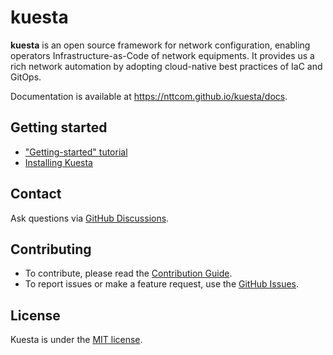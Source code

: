 <!--
Copyright (c) 2022 NTT Communications Corporation

Permission is hereby granted, free of charge, to any person obtaining a copy
of this software and associated documentation files (the "Software"), to deal
in the Software without restriction, including without limitation the rights
to use, copy, modify, merge, publish, distribute, sublicense, and/or sell
copies of the Software, and to permit persons to whom the Software is
furnished to do so, subject to the following conditions:

The above copyright notice and this permission notice shall be included in
all copies or substantial portions of the Software.

THE SOFTWARE IS PROVIDED "AS IS", WITHOUT WARRANTY OF ANY KIND, EXPRESS OR
IMPLIED, INCLUDING BUT NOT LIMITED TO THE WARRANTIES OF MERCHANTABILITY,
FITNESS FOR A PARTICULAR PURPOSE AND NONINFRINGEMENT. IN NO EVENT SHALL THE
AUTHORS OR COPYRIGHT HOLDERS BE LIABLE FOR ANY CLAIM, DAMAGES OR OTHER
LIABILITY, WHETHER IN AN ACTION OF CONTRACT, TORT OR OTHERWISE, ARISING FROM,
OUT OF OR IN CONNECTION WITH THE SOFTWARE OR THE USE OR OTHER DEALINGS IN
THE SOFTWARE.
-->

# kuesta

**kuesta** is an open source framework for network configuration, enabling operators
Infrastructure-as-Code of network equipments. It provides us a rich network automation
by adopting cloud-native best practices of IaC and GitOps.

Documentation is available at https://nttcom.github.io/kuesta/docs.


## Getting started

- ["Getting-started" tutorial](https://nttcom.github.io/kuesta/docs/getting-started)
- [Installing Kuesta](https://nttcom.github.io/kuesta/docs/installation)


## Contact

Ask questions via [GitHub Discussions](https://github.com/nttcom/kuesta/discussions).


## Contributing

- To contribute, please read the [Contribution Guide](https://nttcom.github.io/kuesta/docs/contribution-guidelines/).
- To report issues or make a feature request, use the [GitHub Issues](https://github.com/nttcom/kuesta/issues).


## License

Kuesta is under the [MIT license](https://en.wikipedia.org/wiki/MIT_License).
